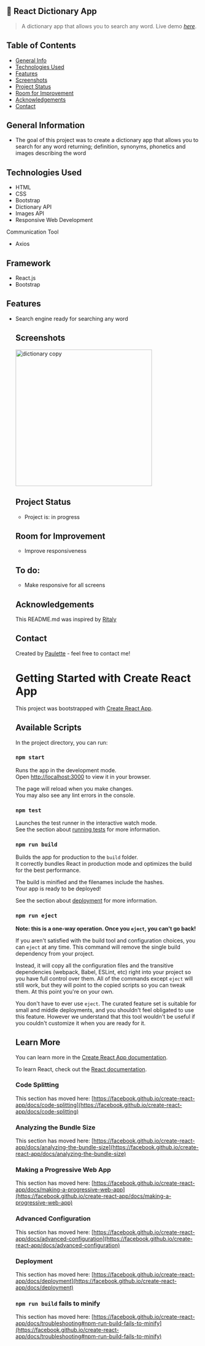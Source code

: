 ## 📖 React Dictionary App 
> A dictionary app that allows you to search any word.
> Live demo [_here_](https://incandescent-froyo-b0949f.netlify.app/).

## Table of Contents
* [General Info](#general-information)
* [Technologies Used](#technologies-used)
* [Features](#features)
* [Screenshots](#screenshots)
* [Project Status](#project-status)
* [Room for Improvement](#room-for-improvement)
* [Acknowledgements](#acknowledgements)
* [Contact](#contact)


## General Information
<ul><li>The goal of this project was to create a dictionary app that allows you to search for any word returning; definition, synonyms, phonetics and images describing the word</li></ul>


## Technologies Used
<ul>
  <li>HTML</li>
  <li>CSS</li>
  <li>Bootstrap</li>
  <li>Dictionary API</li>
   <li>Images API</li>
  <li>Responsive Web Development</li> </ul>
  
  
  Communication Tool
<ul>
  <li>Axios</li></ul>
  
 ## Framework 
<ul><li>React.js</li>
  <li>Bootstrap</li></ul>
  



## Features

<ul>
  <li>Search engine ready for searching any word</li>
 


## Screenshots


<img width="355" alt="dictionary copy" src="https://user-images.githubusercontent.com/96970580/170033170-b88f1cd2-5a91-47b1-adb6-446c2ef34cb1.png">


## Project Status
<ul>
<li>Project is: in progress</li></ul>


## Room for Improvement
<ul>
  <li>Improve responsiveness</li></ul>



## To do:
<ul>
  <li>Make responsive for all screens</li></ul>


## Acknowledgements
 
 This README.md was inspired by <a href ="https://github.com/ritaly"> Ritaly</a>
    
   


## Contact
Created by [Paulette](https://pzf.netlify.app/) - feel free to contact me!



# Getting Started with Create React App

This project was bootstrapped with [Create React App](https://github.com/facebook/create-react-app).

## Available Scripts

In the project directory, you can run:

### `npm start`

Runs the app in the development mode.\
Open [http://localhost:3000](http://localhost:3000) to view it in your browser.

The page will reload when you make changes.\
You may also see any lint errors in the console.

### `npm test`

Launches the test runner in the interactive watch mode.\
See the section about [running tests](https://facebook.github.io/create-react-app/docs/running-tests) for more information.

### `npm run build`

Builds the app for production to the `build` folder.\
It correctly bundles React in production mode and optimizes the build for the best performance.

The build is minified and the filenames include the hashes.\
Your app is ready to be deployed!

See the section about [deployment](https://facebook.github.io/create-react-app/docs/deployment) for more information.

### `npm run eject`

**Note: this is a one-way operation. Once you `eject`, you can't go back!**

If you aren't satisfied with the build tool and configuration choices, you can `eject` at any time. This command will remove the single build dependency from your project.

Instead, it will copy all the configuration files and the transitive dependencies (webpack, Babel, ESLint, etc) right into your project so you have full control over them. All of the commands except `eject` will still work, but they will point to the copied scripts so you can tweak them. At this point you're on your own.

You don't have to ever use `eject`. The curated feature set is suitable for small and middle deployments, and you shouldn't feel obligated to use this feature. However we understand that this tool wouldn't be useful if you couldn't customize it when you are ready for it.

## Learn More

You can learn more in the [Create React App documentation](https://facebook.github.io/create-react-app/docs/getting-started).

To learn React, check out the [React documentation](https://reactjs.org/).

### Code Splitting

This section has moved here: [https://facebook.github.io/create-react-app/docs/code-splitting](https://facebook.github.io/create-react-app/docs/code-splitting)

### Analyzing the Bundle Size

This section has moved here: [https://facebook.github.io/create-react-app/docs/analyzing-the-bundle-size](https://facebook.github.io/create-react-app/docs/analyzing-the-bundle-size)

### Making a Progressive Web App

This section has moved here: [https://facebook.github.io/create-react-app/docs/making-a-progressive-web-app](https://facebook.github.io/create-react-app/docs/making-a-progressive-web-app)

### Advanced Configuration

This section has moved here: [https://facebook.github.io/create-react-app/docs/advanced-configuration](https://facebook.github.io/create-react-app/docs/advanced-configuration)

### Deployment

This section has moved here: [https://facebook.github.io/create-react-app/docs/deployment](https://facebook.github.io/create-react-app/docs/deployment)

### `npm run build` fails to minify

This section has moved here: [https://facebook.github.io/create-react-app/docs/troubleshooting#npm-run-build-fails-to-minify](https://facebook.github.io/create-react-app/docs/troubleshooting#npm-run-build-fails-to-minify)

